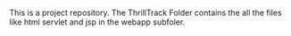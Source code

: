 This is a project repository. The ThrillTrack Folder contains the all the files like html servlet and jsp in the webapp subfoler.
